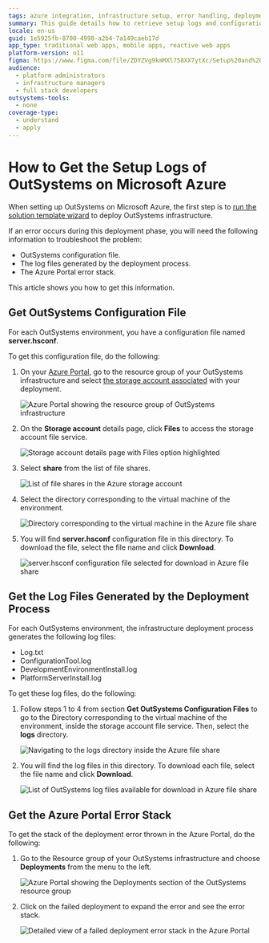 ```yaml
---
tags: azure integration, infrastructure setup, error handling, deployment troubleshooting, configuration management
summary: This guide details how to retrieve setup logs and configuration files for OutSystems 11 (O11) on Microsoft Azure.
locale: en-us
guid: 1e5925fb-8700-4998-a2b4-7a149caeb17d
app_type: traditional web apps, mobile apps, reactive web apps
platform-version: o11
figma: https://www.figma.com/file/ZDYZVg9kmMXl758XX7ytXc/Setup%20and%20maintain%20your%20OutSystems%20Infrastructure?node-id=352:1278
audience:
  - platform administrators
  - infrastructure managers
  - full stack developers
outsystems-tools:
  - none
coverage-type:
  - understand
  - apply
---
```


# How to Get the Setup Logs of OutSystems on Microsoft Azure

When setting up OutSystems on Microsoft Azure, the first step is to [run the solution template wizard](set-up-platform.md#run-the-solution-template-wizard "Set Up OutSystems on Microsoft Azure") to deploy OutSystems infrastructure.

If an error occurs during this deployment phase, you will need the following information to troubleshoot the problem:

* OutSystems configuration file.
* The log files generated by the deployment process.
* The Azure Portal error stack.

This article shows you how to get this information.

## Get OutSystems Configuration File

For each OutSystems environment, you have a configuration file named **server.hsconf**.

To get this configuration file, do the following:

1. On your [Azure Portal](https://portal.azure.com), go to the resource group of your OutSystems infrastructure and select [the storage account associated](quick-reference.md#storage-accounts "Quick Reference for OutSystems on Microsoft Azure") with your deployment.

    ![Azure Portal showing the resource group of OutSystems infrastructure](images/Logs-Azure-1.png "Azure Portal Resource Group")

1. On the **Storage account** details page, click **Files** to access the storage account file service.

    ![Storage account details page with Files option highlighted](images/Logs-Azure-2.png "Storage Account Details")  

1. Select **share** from the list of file shares.

    ![List of file shares in the Azure storage account](images/Logs-Azure-3.png "File Shares in Storage Account")  

1. Select the directory corresponding to the virtual machine of the environment.

    ![Directory corresponding to the virtual machine in the Azure file share](images/Logs-Azure-4.png "Virtual Machine Directory")  

1. You will find **server.hsconf** configuration file in this directory. To download the file, select the file name and click **Download**.

    ![server.hsconf configuration file selected for download in Azure file share](images/Logs-Azure-8.png "Download server.hsconf File")

## Get the Log Files Generated by the Deployment Process

For each OutSystems environment, the infrastructure deployment process generates the following log files:

* Log.txt
* ConfigurationTool.log
* DevelopmentEnvironmentInstall.log
* PlatformServerInstall.log

To get these log files, do the following:

1. Follow steps 1 to 4 from section  **Get OutSystems Configuration Files** to go to the Directory corresponding to the virtual machine of the environment, inside the storage account file service. Then, select the **logs** directory.

    ![Navigating to the logs directory inside the Azure file share](images/Logs-Azure-9.png "Logs Directory in Azure File Share")  

1. You will find the log files in this directory. To download each file, select the file name and click **Download**.

    ![List of OutSystems log files available for download in Azure file share](images/Logs-Azure-6.png "Download Log Files")

## Get the Azure Portal Error Stack

To get the stack of the deployment error thrown in the Azure Portal, do the following:

1. Go to the Resource group of your OutSystems infrastructure and choose **Deployments** from the menu to the left.

    ![Azure Portal showing the Deployments section of the OutSystems resource group](images/Logs-Azure-7.png "Azure Portal Deployments Section")

1. Click on the failed deployment to expand the error and see the error stack.

    ![Detailed view of a failed deployment error stack in the Azure Portal](images/Logs-Azure-10.png "Azure Portal Deployment Error Stack")
